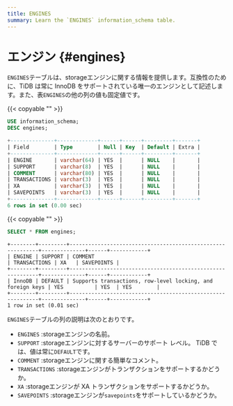 ```yaml
---
title: ENGINES
summary: Learn the `ENGINES` information_schema table.
---
```


# エンジン {#engines}

`ENGINES`テーブルは、storageエンジンに関する情報を提供します。互換性のために、TiDB は常に InnoDB をサポートされている唯一のエンジンとして記述します。また、表`ENGINES`の他の列の値も固定値です。

{{< copyable "" >}}

```sql
USE information_schema;
DESC engines;
```

```sql
+--------------+-------------+------+------+---------+-------+
| Field        | Type        | Null | Key  | Default | Extra |
+--------------+-------------+------+------+---------+-------+
| ENGINE       | varchar(64) | YES  |      | NULL    |       |
| SUPPORT      | varchar(8)  | YES  |      | NULL    |       |
| COMMENT      | varchar(80) | YES  |      | NULL    |       |
| TRANSACTIONS | varchar(3)  | YES  |      | NULL    |       |
| XA           | varchar(3)  | YES  |      | NULL    |       |
| SAVEPOINTS   | varchar(3)  | YES  |      | NULL    |       |
+--------------+-------------+------+------+---------+-------+
6 rows in set (0.00 sec)
```

{{< copyable "" >}}

```sql
SELECT * FROM engines;
```

```
+--------+---------+------------------------------------------------------------+--------------+------+------------+
| ENGINE | SUPPORT | COMMENT                                                    | TRANSACTIONS | XA   | SAVEPOINTS |
+--------+---------+------------------------------------------------------------+--------------+------+------------+
| InnoDB | DEFAULT | Supports transactions, row-level locking, and foreign keys | YES          | YES  | YES        |
+--------+---------+------------------------------------------------------------+--------------+------+------------+
1 row in set (0.01 sec)
```

`ENGINES`テーブルの列の説明は次のとおりです。

-   `ENGINES` :storageエンジンの名前。
-   `SUPPORT` :storageエンジンに対するサーバーのサポート レベル。 TiDB では、値は常に`DEFAULT`です。
-   `COMMENT` :storageエンジンに関する簡単なコメント。
-   `TRANSACTIONS` :storageエンジンがトランザクションをサポートするかどうか。
-   `XA` :storageエンジンが XA トランザクションをサポートするかどうか。
-   `SAVEPOINTS` :storageエンジンが`savepoints`をサポートしているかどうか。
